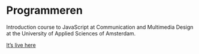 # Programmeren
Introduction course to JavaScript at Communication and Multimedia Design at the University of Applied Sciences of Amsterdam.

[It’s live here](http://dev.ndb97.nl/p)